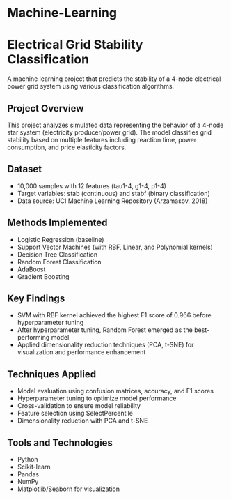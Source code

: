 # Machine-Learning

# Electrical Grid Stability Classification

A machine learning project that predicts the stability of a 4-node electrical power grid system using various classification algorithms.

## Project Overview
This project analyzes simulated data representing the behavior of a 4-node star system (electricity producer/power grid). The model classifies grid stability based on multiple features including reaction time, power consumption, and price elasticity factors.

## Dataset
- 10,000 samples with 12 features (tau1-4, g1-4, p1-4)
- Target variables: stab (continuous) and stabf (binary classification)
- Data source: UCI Machine Learning Repository (Arzamasov, 2018)

## Methods Implemented
- Logistic Regression (baseline)
- Support Vector Machines (with RBF, Linear, and Polynomial kernels)
- Decision Tree Classification
- Random Forest Classification
- AdaBoost
- Gradient Boosting

## Key Findings
- SVM with RBF kernel achieved the highest F1 score of 0.966 before hyperparameter tuning
- After hyperparameter tuning, Random Forest emerged as the best-performing model
- Applied dimensionality reduction techniques (PCA, t-SNE) for visualization and performance enhancement

## Techniques Applied
- Model evaluation using confusion matrices, accuracy, and F1 scores
- Hyperparameter tuning to optimize model performance
- Cross-validation to ensure model reliability
- Feature selection using SelectPercentile
- Dimensionality reduction with PCA and t-SNE

## Tools and Technologies
- Python
- Scikit-learn
- Pandas
- NumPy
- Matplotlib/Seaborn for visualization

